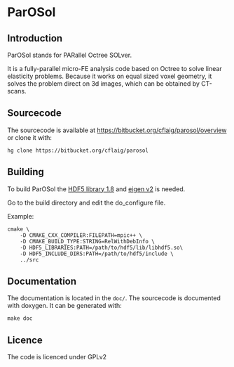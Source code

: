 # ParOSol 

## Introduction ##

ParOSol stands for PARallel Octree SOLver.

It is a fully-parallel micro-FE analysis code based on Octree to solve
linear elasticity problems. Because it works on equal sized voxel geometry,
it solves the problem direct on 3d images, which can be obtained by CT-scans.

## Sourcecode ##

The sourcecode is available at https://bitbucket.org/cflaig/parosol/overview or
clone it with:

    hg clone https://bitbucket.org/cflaig/parosol

## Building ##

To build ParOSol the [HDF5 library 1.8](http://www.hdfgroup.org/HDF5/) and [eigen v2](http://eigen.tuxfamily.org/index.php?title=Main_Page)
is needed.

Go to the build directory and edit the do_configure file.

Example:

    cmake \
        -D CMAKE_CXX_COMPILER:FILEPATH=mpic++ \
        -D CMAKE_BUILD_TYPE:STRING=RelWithDebInfo \
        -D HDF5_LIBRARIES:PATH=/path/to/hdf5/lib/libhdf5.so\
        -D HDF5_INCLUDE_DIRS:PATH=/path/to/hdf5/include \
        ../src

## Documentation ##

The documentation is located in the `doc/`. The sourcecode is documented with doxygen. It can be generated with:

    make doc


## Licence ##

The code is licenced under GPLv2
